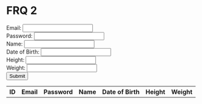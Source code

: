 # FRQ 2

<head>
    <meta http-equiv="Content-Security-Policy" content="upgrade-insecure-requests">
</head>

<form id="form">
  Email: <input type="text" id="email"><br>
  Password: <input type="text" id="password"><br>
  Name: <input type="text" id="name"><br>
  Date of Birth: <input type="text" id="dob"><br>
  Height: <input type="text" id="height"><br>
  Weight: <input type="text" id="weight"><br>

  <input type="button" value="Submit" onclick="submitPerson()">
</form> 

<table id="table">
  <tr>
   <th>ID</th>
    <th>Email</th>
    <th>Password</th>
    <th>Name</th>
    <th>Date of Birth</th>
    <th>Height</th>
    <th>Weight</th>
  </tr>
</table>



<script>
// Function to submit a person to the backend
function submitPerson() {
  // Get the values from the form
  const email = document.getElementById('email').value;
  const password = document.getElementById('password').value;
  const name = document.getElementById('name').value;
  const dob = document.getElementById('dob').value;
  const height = document.getElementById('height').value;
  const weight = document.getElementById('weight').value;

  // Make a POST request to the backend
  fetch('http://everittcheng.tk/api/person/post', {
    method: 'POST',
    body: 'email=${email}&password=${password}&name=${name}&dob=${dob}&height=${height}&weight=${weight}',
  }).then(response => {
    if (response.ok) {
      getPeople();
    }

        // If the request was successful, this gets the list of people from the table

  });
}

// Function to get the list of people and update the table
function getPeople() {
  // Make a GET request to the backend
  fetch('http://everittcheng.tk/api/person/').then(response => {
    if (response.ok) {
      response.json().then(people => {
        const table = document.getElementById('table');
        while (table.rows.length > 1) {
          table.deleteRow(-1);
        }

        // Add a row for each person
        for (const person of people) {
            const row = table.insertRow(-1);
            row.insertCell(-1).innerHTML = person.id;
            row.insertCell(-1).innerHTML = person.email;
            row.insertCell(-1).innerHTML = person.password;
            row.insertCell(-1).innerHTML = person.name;
            row.insertCell(-1).innerHTML = person.dob;
            row.insertCell(-1).innerHTML = person.height;
            row.insertCell(-1).innerHTML = person.weight;
        }
      });
    }
  });
}

// Initially get the list of people and update the table
getPeople();

